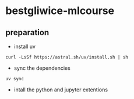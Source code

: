 # bestgliwice-mlcourse

## preparation

- install uv

`curl -LsSf https://astral.sh/uv/install.sh | sh`

- sync the dependencies

`uv sync`

- intall the python and jupyter extentions
